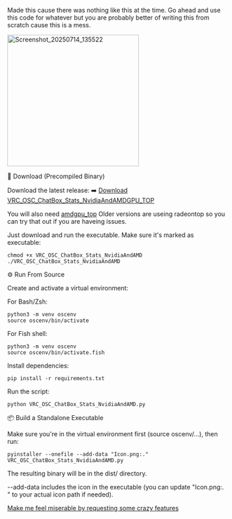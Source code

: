 Made this cause there was nothing like this at the time.
Go ahead and use this code for whatever but you are probably better of writing this from scratch cause this is a mess.

<img width="300" alt="Screenshot_20250714_135522" src="https://github.com/user-attachments/assets/eddd887c-38bb-412f-85f6-2befdd2dd47b" />


🔽 Download (Precompiled Binary)

Download the latest release:
➡️ [Download VRC_OSC_ChatBox_Stats_NvidiaAndAMDGPU_TOP](https://github.com/pixel2808/Linux-VRC-OSC-Chatbox-Stats-Thing/releases/download/Whoisyourself/VRC_OSC_ChatBox_Stats_NvidiaAndAMDButItsUsingamdgpu_top)

You will also need [amdgpu_top](https://github.com/Umio-Yasuno/amdgpu_top)
Older versions are useing radeontop so you can try that out if you are haveing issues.

Just download and run the executable. Make sure it's marked as executable:

    chmod +x VRC_OSC_ChatBox_Stats_NvidiaAndAMD
    ./VRC_OSC_ChatBox_Stats_NvidiaAndAMD

⚙️ Run From Source

Create and activate a virtual environment:

For Bash/Zsh:

    python3 -m venv oscenv
    source oscenv/bin/activate

For Fish shell:

    python3 -m venv oscenv
    source oscenv/bin/activate.fish

Install dependencies:

    pip install -r requirements.txt

Run the script:

    python VRC_OSC_ChatBox_Stats_NvidiaAndAMD.py

📦 Build a Standalone Executable

Make sure you're in the virtual environment first (source oscenv/...), then run:

    pyinstaller --onefile --add-data "Icon.png:." VRC_OSC_ChatBox_Stats_NvidiaAndAMD.py

The resulting binary will be in the dist/ directory.

--add-data includes the icon in the executable (you can update "Icon.png:. " to your actual icon path if needed).

[Make me feel miserable by requesting some crazy features](https://github.com/pixel2808/Linux-VRC-OSC-Chatbox-Stats-Thing/issues/new)
